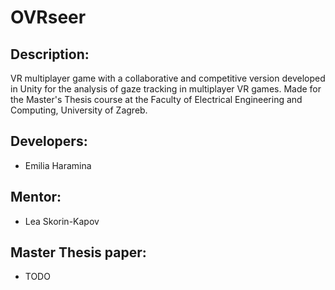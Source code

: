 # OVRseer
 
## Description:
VR multiplayer game with a collaborative and competitive version developed in Unity for the analysis of gaze tracking in multiplayer VR games.
Made for the Master's Thesis course at the Faculty of Electrical Engineering and Computing, University of Zagreb.

## Developers:
- Emilia Haramina

## Mentor: 
- Lea Skorin-Kapov

## Master Thesis paper:
- TODO

